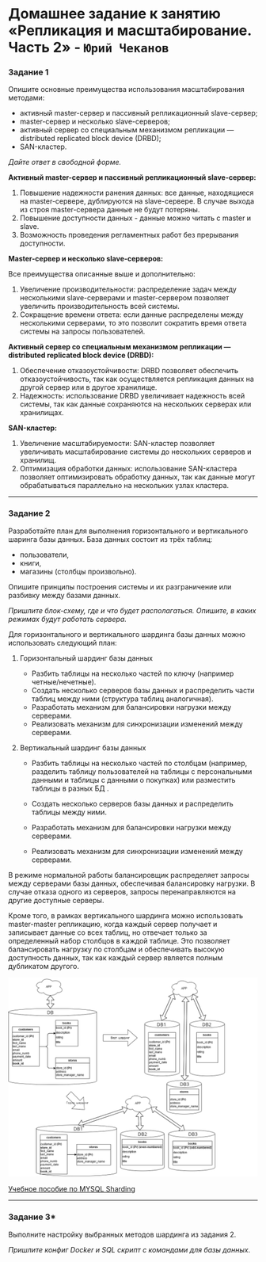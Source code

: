 # Домашнее задание к занятию «Репликация и масштабирование. Часть 2» - `Юрий Чеканов`

### Задание 1

Опишите основные преимущества использования масштабирования методами:

- активный master-сервер и пассивный репликационный slave-сервер;
- master-сервер и несколько slave-серверов;
- активный сервер со специальным механизмом репликации — distributed replicated block device (DRBD);
- SAN-кластер.

*Дайте ответ в свободной форме.*

**Активный master-сервер и пассивный репликационный slave-сервер:**

1. Повышение надежности ранения данных: все данные, находящиеся на master-сервере, дублируются на slave-сервере. В случае выхода из строя master-сервера данные не будут потеряны.
2. Повышение доступности данных - данные можно читать с master и slave. 
3. Возможность проведения регламентных работ без прерывания доступности. 

**Master-сервер и несколько slave-серверов:**

Все преимущества описанные выше и дополнительно:

1. Увеличение производительности: распределение задач между несколькими slave-серверами и master-сервером позволяет увеличить производительность всей системы.
2. Сокращение времени ответа: если данные распределены между несколькими серверами, то это позволит сократить время ответа системы на запросы пользователей.

**Активный сервер со специальным механизмом репликации — distributed replicated block device (DRBD):**

1. Обеспечение отказоустойчивости: DRBD позволяет обеспечить отказоустойчивость, так как осуществляется репликация данных на другой сервер или в другое хранилище.
2. Надежность: использование DRBD увеличивает надежность всей системы, так как данные сохраняются на нескольких серверах или хранилищах.

**SAN-кластер:**

1. Увеличение масштабируемости: SAN-кластер позволяет увеличивать масштабирование системы до нескольких серверов и хранилищ.
2. Оптимизация обработки данных: использование SAN-кластера позволяет оптимизировать обработку данных, так как данные могут обрабатываться параллельно на нескольких узлах кластера.

------

### Задание 2

Разработайте план для выполнения горизонтального и вертикального шаринга базы данных. База данных состоит из трёх таблиц:

- пользователи,
- книги,
- магазины (столбцы произвольно).

Опишите принципы построения системы и их разграничение или разбивку между базами данных.

*Пришлите блок-схему, где и что будет располагаться. Опишите, в каких режимах будут работать сервера.*

Для горизонтального и вертикального шардинга базы данных можно использовать следующий план:

1. Горизонтальный шардинг базы данных

   - Разбить таблицы на несколько частей по ключу (например четные/нечетные).
   - Создать несколько серверов базы данных и распределить части таблиц между ними (структура таблиц аналогичная).
   - Разработать механизм для балансировки нагрузки между серверами.
   - Реализовать механизм для синхронизации изменений между серверами.

   

2. Вертикальный шардинг базы данных

   - Разбить таблицы на несколько частей по столбцам (например, разделить таблицу пользователей на таблицы с персональными данными и таблицы с данными о покупках) или разместить таблицы в разных БД .

   - Создать несколько серверов базы данных и распределить таблицы между ними.

   - Разработать механизм для балансировки нагрузки между серверами.

   - Реализовать механизм для синхронизации изменений между серверами.

В режиме нормальной работы балансировщик распределяет запросы между серверами базы данных, обеспечивая балансировку нагрузки. В случае отказа одного из серверов, запросы перенаправляются на другие доступные серверы.

Кроме того, в рамках вертикального шардинга можно использовать master-master репликацию, когда каждый сервер получает и записывает данные со всех таблиц, но отвечает только за определенный набор столбцов в каждой таблице. Это позволяет балансировать нагрузку по столбцам и обеспечивать высокую доступность данных, так как каждый сервер является полным дубликатом другого.

<img src="pics/1207/sharding.png" alt="sharding" style="zoom:80%;" />

[Учебное пособие по MYSQL Sharding](https://questu.ru/articles/33379/)

------

### Задание 3*

Выполните настройку выбранных методов шардинга из задания 2.

*Пришлите конфиг Docker и SQL скрипт с командами для базы данных*.